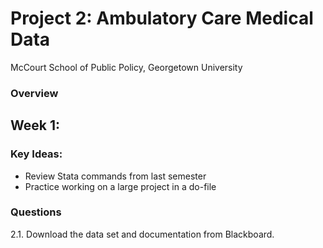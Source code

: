 # Project 2: Ambulatory Care Medical Data
McCourt School of Public Policy, Georgetown University

### Overview


## Week 1: 
### Key Ideas:

 - Review Stata commands from last semester 
 - Practice working on a large project in a do-file

### Questions

2.1. Download the data set and documentation from Blackboard. 


